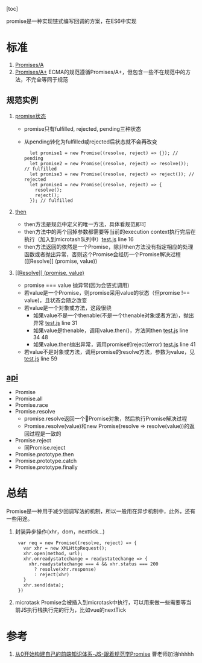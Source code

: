 [toc]

promise是一种实现链式编写回调的方案，在ES6中实现

# 标准
1. [Promises/A](http://wiki.commonjs.org/wiki/Promises/A)
1. [Promises/A+](https://promisesaplus.com/)
ECMA的规范遵循Promises/A+，但包含一些不在规范中的方法，不完全等同于规范

## 规范实例
1. [promise状态](https://promisesaplus.com/#promise-states)
    * promise只有fulfilled, rejected, pending三种状态
    * 从pending转化为fulfilled或rejected后状态就不会再改变

            let promise1 = new Promise((resolve, reject) => {}); // pending
            let promise2 = new Promise((resolve, reject) => resolve()); // fulfilled
            let promise3 = new Promise((resolve, reject) => reject()); // rejected
            let promise4 = new Promise((resolve, reject) => {
              resolve();
              reject();
            }); // fulfilled

2. [then](https://promisesaplus.com/#the-then-method)
    * then方法是规范中定义的唯一方法，具体看规范即可
    * then方法中的两个回掉参数都需要等当前的execution context执行完后在执行（加入到microtash队列中）[test.js](https://github.com/hudk114/front-end/blob/master/js/es6/promise.js) line 16
    * then方法返回的依然是一个Promise，除非then方法没有指定相应的处理函数或者抛出异常，否则这个Promise会经历一个Promise解决过程([[Resolve]] (promise, value))

3. [[[Resolve]] (promise, value)](https://promisesaplus.com/#the-promise-resolution-procedure)
    * promise === value 抛异常(因为会链式调用)
    * 若value是一个Promise，则promise采用value的状态（但promise !== value)，且状态会随之改变
    * 若value是一个对象或方法，这段很绕
        * 如果value不是一个thenable(不是一个thenable对象或者方法)，抛出异常 [test.js](https://github.com/hudk114/front-end/blob/master/js/es6/promise.js) line 31
        * 如果value是thenable，调用value.then()，方法同then [test.js](https://github.com/hudk114/front-end/blob/master/js/es6/promise.js) line 34 48
        * 如果value.then抛出异常，调用promise的reject(error) [test.js](https://github.com/hudk114/front-end/blob/master/js/es6/promise.js) line 41
    * 若value不是对象或方法，调用promise的resolve方法，参数为value，见[test.js](https://github.com/hudk114/front-end/blob/master/js/es6/promise.js) line 59

## [api](https://developer.mozilla.org/en-US/docs/Web/JavaScript/Reference/Global_Objects/Promise)
* Promise
* Promise.all
* Promise.race
* Promise.resolve
  * promise.resolve返回一个Promise对象，然后执行Promise解决过程
  * Promise.resolve(value)和new Promise(resolve => resolve(value))的返回过程是一致的
* Promise.reject
  * 同Promise.reject
* Promise.prototype.then
* Promise.prototype.catch
* Promise.prototype.finally

# 总结
Promise是一种用于减少回调写法的机制，所以一般用在异步机制中，此外，还有一些用途。
1. 封装异步操作(xhr，dom，nexttick...)

        var req = new Promise((resolve, reject) => {
          var xhr = new XMLHttpRequest();
          xhr.open(method, url);
          xhr.onreadystatechange = readystatechange => {
            xhr.readystatechange === 4 && xhr.status === 200
              ? resolve(xhr.response)
              : reject(xhr)
          }
          xhr.send(data);
        })
1. microtask
Promise会被插入到microtask中执行，可以用来做一些需要等当前JS执行栈执行完的行为，比如vue的nextTick

# 参考
1. [从0开始构建自己的前端知识体系-JS-跟着规范学Promise](https://segmentfault.com/a/1190000014464934) 曹老师加油hhhhh